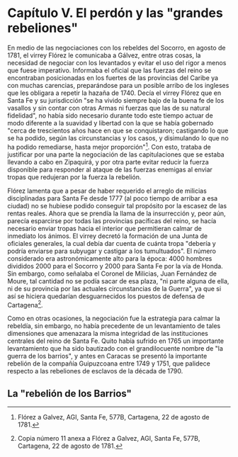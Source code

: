 Capítulo V. El perdón y las "grandes rebeliones"
================================================

En medio de las negociaciones con los rebeldes del Socorro, en agosto de
1781, el virrey Flórez le comunicaba a Gálvez, entre otras cosas, la
necesidad de negociar con los levantados y evitar el uso del rigor a
menos que fuese imperativo. Informaba el oficial que las fuerzas del
reino se encontraban posicionadas en los fuertes de las provincias del
Caribe ya con muchas carencias, preparándose para un posible arribo de
los ingleses que les obligara a repetir la hazaña de 1740. Decía el
virrey Flórez que en Santa Fe y su jurisdicción "se ha vivido siempre
bajo de la buena fe de los vasallos y sin contar con otras Armas ni
fuerzas que las de su natural fidelidad", no había sido necesario
durante todo este tiempo actuar de modo diferente a la suavidad y
libertad con la que se había gobernado "cerca de trescientos años hace
en que se conquistaron; castigando lo que se ha podido, según las
circunstancias y los casos, y disimulando lo que no ha podido
remediarse, hasta mejor proporción"[^1]. Con esto, trataba de justificar
por una parte la negociación de las capitulaciones que se estaba
llevando a cabo en Zipaquirá, y por otra parte evitar reducir la fuerza
disponible para responder al ataque de las fuerzas enemigas al enviar
tropas que redujeran por la fuerza la rebelión.

Flórez lamenta que a pesar de haber requerido el arreglo de milicias
disciplinadas para Santa Fe desde 1777 (al poco tiempo de arribar a esa
ciudad) no se hubiese podido conseguir tal propósito por la escasez de
las rentas reales. Ahora que se prendía la llama de la insurrección y,
peor aún, parecía esparcirse por todas las provincias pacíficas del
reino, se hacía necesario enviar tropas hacia el interior que
permitieran calmar de inmediato los ánimos. El virrey decretó la
formación de una Junta de oficiales generales, la cual debía dar cuenta
de cuánta tropa "debería y podría enviarse para subyugar y castigar a
los tumultuados". El número considerado era astronómicamente alto para
la época: 4000 hombres divididos 2000 para el Socorro y 2000 para Santa
Fe por la vía de Honda. Sin embargo, como señalaba el Coronel de
Milicias, Juan Fernández de Moure, tal cantidad no se podía sacar de esa
plaza, "ni parte alguna de ella, ni de su provincia por las actuales
circunstancias de la Guerra", ya que si así se hiciera quedarían
desguarnecidos los puestos de defensa de Cartagena[^2].

Como en otras ocasiones, la negociación fue la estrategia para calmar la
rebeldía, sin embargo, no había precedente de un levantamiento de tales
dimensiones que amenazara la misma integridad de las instituciones
centrales del reino de Santa Fe. Quito había sufrido en 1765 un
importante levantamiento que ha sido bautizado con el grandilocuente
nombre de "la guerra de los barrios", y antes en Caracas se presentó la
importante rebelión de la compañía Guipuzcoana entre 1749 y 1751, que
palidece respecto a las rebeliones de esclavos de la década de 1790.

La "rebelión de los Barrios"
----------------------------

[^1]: Flórez a Galvez, AGI, Santa Fe, 577B, Cartagena, 22 de agosto de
    1781.

[^2]: Copia número 11 anexa a Flórez a Galvez, AGI, Santa Fe, 577B,
    Cartagena, 22 de agosto de 1781.
